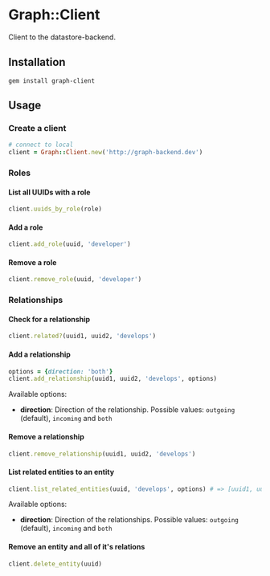 # Graph::Client

Client to the datastore-backend.

## Installation

```
gem install graph-client
```

## Usage

### Create a client
```ruby
# connect to local
client = Graph::Client.new('http://graph-backend.dev')
```

### Roles

#### List all UUIDs with a role

```ruby
client.uuids_by_role(role)
```

#### Add a role

```ruby
client.add_role(uuid, 'developer')
```

#### Remove a role

```ruby
client.remove_role(uuid, 'developer')
```

### Relationships

#### Check for a relationship

```ruby
client.related?(uuid1, uuid2, 'develops')
```

#### Add a relationship

```ruby
options = {direction: 'both'}
client.add_relationship(uuid1, uuid2, 'develops', options)
```

Available options:

* **direction**: Direction of the relationship. Possible values:
  ``outgoing`` (default), ``incoming`` and ``both``

#### Remove a relationship

```ruby
client.remove_relationship(uuid1, uuid2, 'develops')
```

#### List related entities to an entity

```ruby
client.list_related_entities(uuid, 'develops', options) # => [uuid1, uuid2]
```

Available options:

* **direction**: Direction of the relationships. Possible values:
  ``outgoing`` (default), ``incoming`` and ``both``

#### Remove an entity and all of it's relations

```ruby
client.delete_entity(uuid)
```
